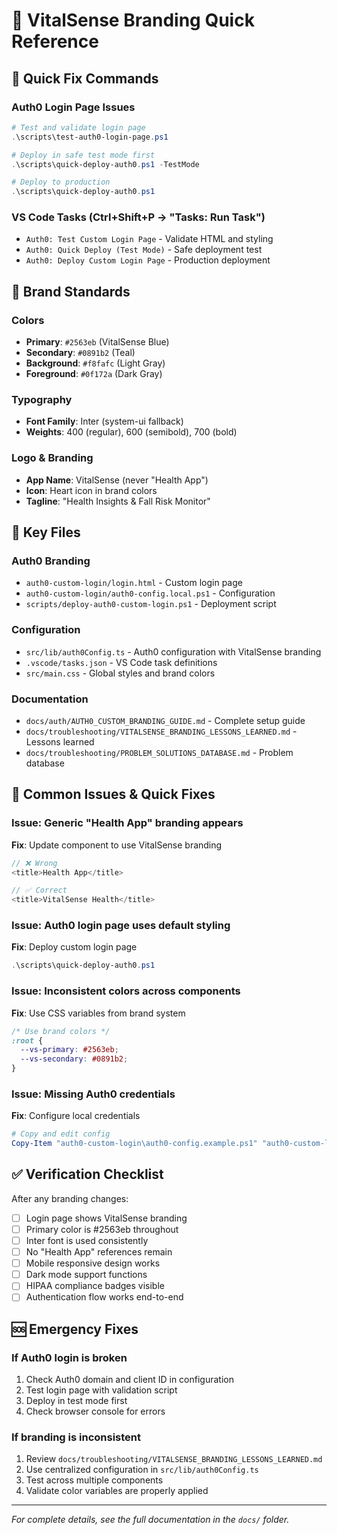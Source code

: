 # 🎨 VitalSense Branding Quick Reference

## 🚀 Quick Fix Commands

### Auth0 Login Page Issues

```powershell
# Test and validate login page
.\scripts\test-auth0-login-page.ps1

# Deploy in safe test mode first
.\scripts\quick-deploy-auth0.ps1 -TestMode

# Deploy to production
.\scripts\quick-deploy-auth0.ps1
```

### VS Code Tasks (Ctrl+Shift+P → "Tasks: Run Task")

- `Auth0: Test Custom Login Page` - Validate HTML and styling
- `Auth0: Quick Deploy (Test Mode)` - Safe deployment test
- `Auth0: Deploy Custom Login Page` - Production deployment

## 🎯 Brand Standards

### Colors

- **Primary**: `#2563eb` (VitalSense Blue)
- **Secondary**: `#0891b2` (Teal)
- **Background**: `#f8fafc` (Light Gray)
- **Foreground**: `#0f172a` (Dark Gray)

### Typography

- **Font Family**: Inter (system-ui fallback)
- **Weights**: 400 (regular), 600 (semibold), 700 (bold)

### Logo & Branding

- **App Name**: VitalSense (never "Health App")
- **Icon**: Heart icon in brand colors
- **Tagline**: "Health Insights & Fall Risk Monitor"

## 📁 Key Files

### Auth0 Branding

- `auth0-custom-login/login.html` - Custom login page
- `auth0-custom-login/auth0-config.local.ps1` - Configuration
- `scripts/deploy-auth0-custom-login.ps1` - Deployment script

### Configuration

- `src/lib/auth0Config.ts` - Auth0 configuration with VitalSense branding
- `.vscode/tasks.json` - VS Code task definitions
- `src/main.css` - Global styles and brand colors

### Documentation

- `docs/auth/AUTH0_CUSTOM_BRANDING_GUIDE.md` - Complete setup guide
- `docs/troubleshooting/VITALSENSE_BRANDING_LESSONS_LEARNED.md` - Lessons learned
- `docs/troubleshooting/PROBLEM_SOLUTIONS_DATABASE.md` - Problem database

## 🔧 Common Issues & Quick Fixes

### Issue: Generic "Health App" branding appears

**Fix**: Update component to use VitalSense branding

```typescript
// ❌ Wrong
<title>Health App</title>

// ✅ Correct  
<title>VitalSense Health</title>
```

### Issue: Auth0 login page uses default styling

**Fix**: Deploy custom login page

```powershell
.\scripts\quick-deploy-auth0.ps1
```

### Issue: Inconsistent colors across components

**Fix**: Use CSS variables from brand system

```css
/* Use brand colors */
:root {
  --vs-primary: #2563eb;
  --vs-secondary: #0891b2;
}
```

### Issue: Missing Auth0 credentials

**Fix**: Configure local credentials

```powershell
# Copy and edit config
Copy-Item "auth0-custom-login\auth0-config.example.ps1" "auth0-custom-login\auth0-config.local.ps1"
```

## ✅ Verification Checklist

After any branding changes:

- [ ] Login page shows VitalSense branding
- [ ] Primary color is #2563eb throughout
- [ ] Inter font is used consistently  
- [ ] No "Health App" references remain
- [ ] Mobile responsive design works
- [ ] Dark mode support functions
- [ ] HIPAA compliance badges visible
- [ ] Authentication flow works end-to-end

## 🆘 Emergency Fixes

### If Auth0 login is broken

1. Check Auth0 domain and client ID in configuration
2. Test login page with validation script
3. Deploy in test mode first
4. Check browser console for errors

### If branding is inconsistent

1. Review `docs/troubleshooting/VITALSENSE_BRANDING_LESSONS_LEARNED.md`
2. Use centralized configuration in `src/lib/auth0Config.ts`
3. Test across multiple components
4. Validate color variables are properly applied

---

*For complete details, see the full documentation in the `docs/` folder.*
